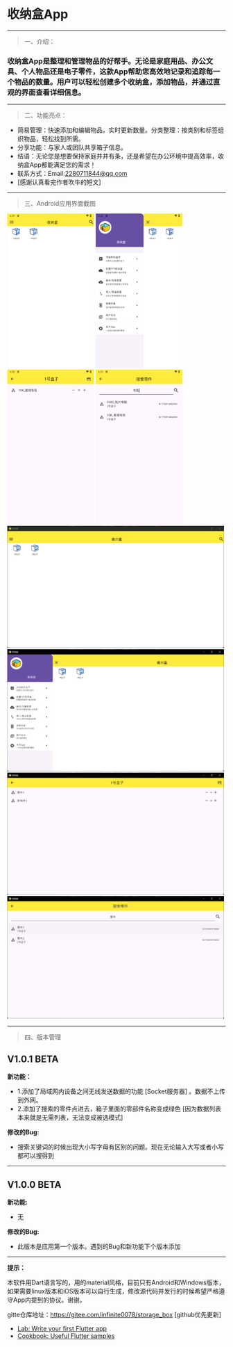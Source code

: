 # 收纳盒App
---
> 一、介绍： 
### 收纳盒App是整理和管理物品的好帮手。无论是家庭用品、办公文具、个人物品还是电子零件，这款App帮助您高效地记录和追踪每一个物品的数量。用户可以轻松创建多个收纳盒，添加物品，并通过直观的界面查看详细信息。
---
> 二、功能亮点：
- 简易管理：快速添加和编辑物品，实时更新数量。分类整理：按类别和标签组织物品，轻松找到所需。
- 分享功能：与家人或团队共享箱子信息。
- 结语：无论您是想要保持家庭井井有条，还是希望在办公环境中提高效率，收纳盒App都能满足您的需求！
- 联系方式：Email:2280711844@qq.com
- [感谢认真看完作者吹牛的短文]
---
> 三、Android应用界面截图

<img src="images/1.png" alt="描述" width="200" />
<img src="images/2.png" alt="描述" width="200" />
<img src="images/3.png" alt="描述" width="200" />
<img src="images/4.png" alt="描述" width="200" />
<img src="images/5.png" alt="描述" width="500" />
<img src="images/6.png" alt="描述" width="500" />
<img src="images/7.png" alt="描述" width="500" />
<img src="images/8.png" alt="描述" width="500" />

---

> 四、版本管理

## V1.0.1 BETA
**新功能：**
- 1.添加了局域网内设备之间无线发送数据的功能 [Socket服务器] 。数据不上传到外网。
- 2.添加了搜索的零件点进去，箱子里面的零部件名称变成绿色 [因为数据列表本来就是无需列表，无法变成被选模式]

**修改的Bug:**

- 搜索关键词的时候出现大小写字母有区别的问题。现在无论输入大写或者小写都可以搜得到

---

## V1.0.0 BETA
**新功能:**
- 无

**修改的Bug:**
- 此版本是应用第一个版本。遇到的Bug和新功能下个版本添加

---
**提示：**

本软件用Dart语言写的，用的material风格，目前只有Android和Windows版本，如果需要linux版本和iOS版本可以自行生成，修改源代码并发行的时候希望严格遵守App内提到的协议。谢谢。

gitte仓库地址：https://gitee.com/infinite0078/storage_box [github优先更新]
- [Lab: Write your first Flutter app](https://docs.flutter.dev/get-started/codelab)
- [Cookbook: Useful Flutter samples](https://docs.flutter.dev/cookbook)
